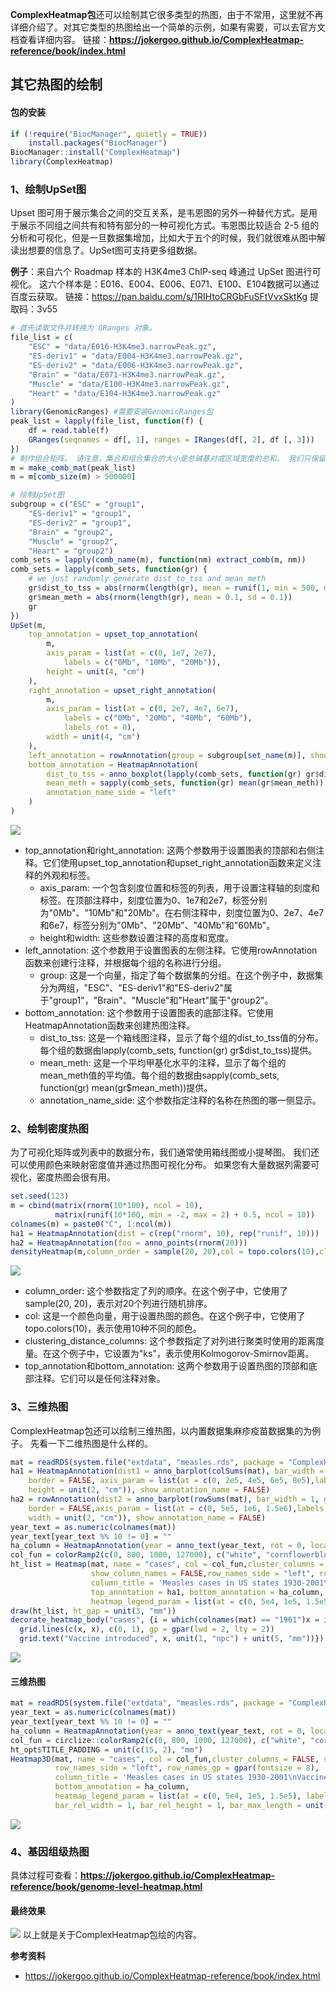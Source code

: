 
**ComplexHeatmap包**还可以绘制其它很多类型的热图，由于不常用，这里就不再详细介绍了。对其它类型的热图给出一个简单的示例，如果有需要，可以去官方文档查看详细内容。
链接：**https://jokergoo.github.io/ComplexHeatmap-reference/book/index.html**
## 其它热图的绘制
#### 包的安装
```r
if (!require("BiocManager", quietly = TRUE))
    install.packages("BiocManager")
BiocManager::install("ComplexHeatmap")
library(ComplexHeatmap)
```
### 1、绘制UpSet图
Upset 图可用于展示集合之间的交互关系，是韦恩图的另外一种替代方式。是用于展示不同组之间共有和特有部分的一种可视化方式。韦恩图比较适合 2-5 组的分析和可视化，但是一旦数据集增加，比如大于五个的时候，我们就很难从图中解读出想要的信息了。UpSet图可支持更多组数据。

**例子**：来自六个 Roadmap 样本的 H3K4me3 ChIP-seq 峰通过 UpSet 图进行可视化。 这六个样本是：E016、E004、E006、E071、E100、E104数据可以通过百度云获取。
链接：https://pan.baidu.com/s/1RIHtoCRGbFuSFtVvxSktKg 
提取码：3v55
```r
# 首先读取文件并转换为 GRanges 对象。
file_list = c(
    "ESC" = "data/E016-H3K4me3.narrowPeak.gz",
    "ES-deriv1" = "data/E004-H3K4me3.narrowPeak.gz",
    "ES-deriv2" = "data/E006-H3K4me3.narrowPeak.gz",
    "Brain" = "data/E071-H3K4me3.narrowPeak.gz",
    "Muscle" = "data/E100-H3K4me3.narrowPeak.gz",
    "Heart" = "data/E104-H3K4me3.narrowPeak.gz"
)
library(GenomicRanges) #需要安装GenomicRanges包
peak_list = lapply(file_list, function(f) {
    df = read.table(f)
    GRanges(seqnames = df[, 1], ranges = IRanges(df[, 2], df [, 3]))
})
# 制作组合矩阵。 请注意，集合和组合集合的大小是总碱基对或区域宽度的总和。 我们只保留超过500kb的组合集。
m = make_comb_mat(peak_list)
m = m[comb_size(m) > 500000]

# 绘制UpSet图
subgroup = c("ESC" = "group1",
    "ES-deriv1" = "group1",
    "ES-deriv2" = "group1",
    "Brain" = "group2",
    "Muscle" = "group2",
    "Heart" = "group2")
comb_sets = lapply(comb_name(m), function(nm) extract_comb(m, nm))
comb_sets = lapply(comb_sets, function(gr) {
    # we just randomly generate dist_to_tss and mean_meth
    gr$dist_to_tss = abs(rnorm(length(gr), mean = runif(1, min = 500, max = 2000), sd = 1000))
    gr$mean_meth = abs(rnorm(length(gr), mean = 0.1, sd = 0.1))
    gr
})
UpSet(m, 
    top_annotation = upset_top_annotation(
        m,
        axis_param = list(at = c(0, 1e7, 2e7),
            labels = c("0Mb", "10Mb", "20Mb")),
        height = unit(4, "cm")
    ),
    right_annotation = upset_right_annotation(
        m,
        axis_param = list(at = c(0, 2e7, 4e7, 6e7),
            labels = c("0Mb", "20Mb", "40Mb", "60Mb"),
            labels_rot = 0),
        width = unit(4, "cm")
    ),
    left_annotation = rowAnnotation(group = subgroup[set_name(m)], show_annotation_name = FALSE),
    bottom_annotation = HeatmapAnnotation(
        dist_to_tss = anno_boxplot(lapply(comb_sets, function(gr) gr$dist_to_tss), outline = FALSE),
        mean_meth = sapply(comb_sets, function(gr) mean(gr$mean_meth)),
        annotation_name_side = "left"
    )
)
```
![](https://files.mdnice.com/user/23696/4c40567a-9ebf-4fc1-bbf8-8fe01c387fb5.png)
- top_annotation和right_annotation: 这两个参数用于设置图表的顶部和右侧注释。它们使用upset_top_annotation和upset_right_annotation函数来定义注释的外观和标签。
  - axis_param: 一个包含刻度位置和标签的列表，用于设置注释轴的刻度和标签。在顶部注释中，刻度位置为0、1e7和2e7，标签分别为"0Mb"、"10Mb"和"20Mb"。在右侧注释中，刻度位置为0、2e7、4e7和6e7，标签分别为"0Mb"、"20Mb"、"40Mb"和"60Mb"。
  - height和width: 这些参数设置注释的高度和宽度。
- left_annotation: 这个参数用于设置图表的左侧注释。它使用rowAnnotation函数来创建行注释，并根据每个组的名称进行分组。
  - group: 这是一个向量，指定了每个数据集的分组。在这个例子中，数据集分为两组，"ESC"、"ES-deriv1"和"ES-deriv2"属于"group1"，"Brain"、"Muscle"和"Heart"属于"group2"。
- bottom_annotation: 这个参数用于设置图表的底部注释。它使用HeatmapAnnotation函数来创建热图注释。
  - dist_to_tss: 这是一个箱线图注释，显示了每个组的dist_to_tss值的分布。每个组的数据由lapply(comb_sets, function(gr) gr$dist_to_tss)提供。
  - mean_meth: 这是一个平均甲基化水平的注释，显示了每个组的mean_meth值的平均值。每个组的数据由sapply(comb_sets, function(gr) mean(gr$mean_meth))提供。
  - annotation_name_side: 这个参数指定注释的名称在热图的哪一侧显示。

### 2、绘制密度热图

为了可视化矩阵或列表中的数据分布，我们通常使用箱线图或小提琴图。 我们还可以使用颜色来映射密度值并通过热图可视化分布。 如果您有大量数据列需要可视化，密度热图会很有用。
```r
set.seed(123)
m = cbind(matrix(rnorm(10*100), ncol = 10),
          matrix(runif(10*100, min = -2, max = 2) + 0.5, ncol = 10))
colnames(m) = paste0("C", 1:ncol(m))
ha1 = HeatmapAnnotation(dist = c(rep("rnorm", 10), rep("runif", 10)))
ha2 = HeatmapAnnotation(foo = anno_points(rnorm(20)))
densityHeatmap(m,column_order = sample(20, 20),col = topo.colors(10),clustering_distance_columns = "ks",top_annotation = ha1, bottom_annotation = ha2)
```
![](https://files.mdnice.com/user/23696/e90809e3-3668-435f-bf79-f40808e82a6a.png)
- column_order: 这个参数指定了列的顺序。在这个例子中，它使用了sample(20, 20)，表示对20个列进行随机排序。
- col: 这是一个颜色向量，用于设置热图的颜色。在这个例子中，它使用了topo.colors(10)，表示使用10种不同的颜色。
- clustering_distance_columns: 这个参数指定了对列进行聚类时使用的距离度量。在这个例子中，它设置为"ks"，表示使用Kolmogorov-Smirnov距离。
- top_annotation和bottom_annotation: 这两个参数用于设置热图的顶部和底部注释。它们可以是任何注释对象。

### 3、三维热图
ComplexHeatmap包还可以绘制三维热图，以内置数据集麻疹疫苗数据集的为例子。
先看一下二维热图是什么样的。
```r
mat = readRDS(system.file("extdata", "measles.rds", package = "ComplexHeatmap"))
ha1 = HeatmapAnnotation(dist1 = anno_barplot(colSums(mat), bar_width = 1,  gp = gpar(col = "white", fill = "#FFE200"), 
    border = FALSE, axis_param = list(at = c(0, 2e5, 4e5, 6e5, 8e5),labels = c("0", "200k", "400k", "600k", "800k")),
    height = unit(2, "cm")), show_annotation_name = FALSE)
ha2 = rowAnnotation(dist2 = anno_barplot(rowSums(mat), bar_width = 1, gp = gpar(col = "white", fill = "#FFE200"), 
    border = FALSE,axis_param = list(at = c(0, 5e5, 1e6, 1.5e6),labels = c("0", "500k", "1m", "1.5m")),
    width = unit(2, "cm")), show_annotation_name = FALSE)
year_text = as.numeric(colnames(mat))
year_text[year_text %% 10 != 0] = ""
ha_column = HeatmapAnnotation(year = anno_text(year_text, rot = 0, location = unit(1, "npc"), just = "top"))
col_fun = colorRamp2(c(0, 800, 1000, 127000), c("white", "cornflowerblue", "yellow", "red"))
ht_list = Heatmap(mat, name = "cases", col = col_fun,cluster_columns = FALSE, show_row_dend = FALSE, rect_gp = gpar(col= "white"), 
                  show_column_names = FALSE,row_names_side = "left", row_names_gp = gpar(fontsize = 8),
                  column_title = 'Measles cases in US states 1930-2001\nVaccine introduced 1961',
                  top_annotation = ha1, bottom_annotation = ha_column,
                  heatmap_legend_param = list(at = c(0, 5e4, 1e5, 1.5e5), labels = c("0", "50k", "100k", "150k"))) + ha2
draw(ht_list, ht_gap = unit(3, "mm"))
decorate_heatmap_body("cases", {i = which(colnames(mat) == "1961")x = i/ncol(mat)
  grid.lines(c(x, x), c(0, 1), gp = gpar(lwd = 2, lty = 2))
  grid.text("Vaccine introduced", x, unit(1, "npc") + unit(5, "mm"))})
```
![](https://files.mdnice.com/user/23696/825ac339-6573-4189-a7d1-8185a70d8f01.png)
#### 三维热图
```r
mat = readRDS(system.file("extdata", "measles.rds", package = "ComplexHeatmap"))
year_text = as.numeric(colnames(mat))
year_text[year_text %% 10 != 0] = ""
ha_column = HeatmapAnnotation(year = anno_text(year_text, rot = 0, location = unit(1, "npc"), just = "top"))
col_fun = circlize::colorRamp2(c(0, 800, 1000, 127000), c("white", "cornflowerblue", "yellow", "red"))
ht_opt$TITLE_PADDING = unit(c(15, 2), "mm")
Heatmap3D(mat, name = "cases", col = col_fun,cluster_columns = FALSE, show_row_dend = FALSE, show_column_names = FALSE,
          row_names_side = "left", row_names_gp = gpar(fontsize = 8),
          column_title = 'Measles cases in US states 1930-2001\nVaccine introduced 1961',
          bottom_annotation = ha_column,
          heatmap_legend_param = list(at = c(0, 5e4, 1e5, 1.5e5), labels = c("0", "50k", "100k", "150k")),
          bar_rel_width = 1, bar_rel_height = 1, bar_max_length = unit(2, "cm"))
```

![](https://files.mdnice.com/user/23696/9739bf8d-20d0-4c2f-ae32-ee2cb481867c.png)
### 4、基因组级热图
具体过程可查看：**https://jokergoo.github.io/ComplexHeatmap-reference/book/genome-level-heatmap.html**
#### 最终效果
![](https://files.mdnice.com/user/23696/07a141b9-4be8-49be-9d36-ccbcf5e36f90.png)
以上就是关于ComplexHeatmap包绘的内容。

**参考资料**
- https://jokergoo.github.io/ComplexHeatmap-reference/book/index.html

